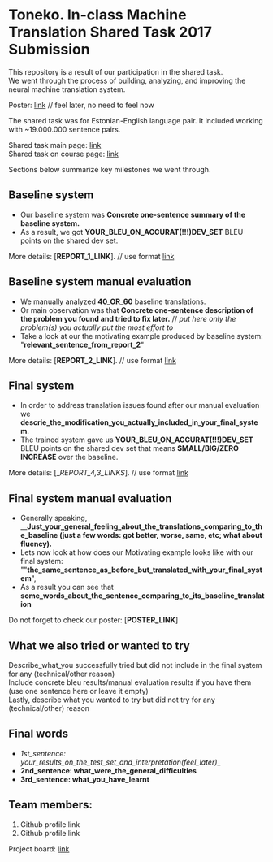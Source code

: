 # Toneko. In-class Machine Translation Shared Task 2017 Submission
This repository is a result of our participation in the shared task.<br>
We went through the process of building, analyzing, and improving the neural machine translation system.

Poster: [link]() // feel later, no need to feel now

The shared task was for Estonian-English language pair. 
It included working with ~19.000.000 sentence pairs.

Shared task main page: [link](https://github.com/mt2017-tartu-shared-task) <br>
Shared task on course page: [link](https://courses.cs.ut.ee/2017/MT/fall/Main/SharedTask)

Sections below summarize key milestones we went through.  

##  Baseline system
- Our baseline system was __Concrete one-sentence summary of the baseline system.__
- As a result, we got __YOUR_BLEU_ON_ACCURAT(!!!)DEV_SET__ BLEU points on the shared dev set.

More details: [__REPORT_1_LINK__]. // use format [link](url)

## Baseline system manual evaluation
- We manually analyzed __40_OR_60__ baseline translations. 
- Or main observation was that __Concrete one-sentence description of the problem you found and tried to fix later.__ // _put here only the problem(s) you actually put the most effort to_
- Take a look at our the motivating example produced by baseline system:
"__relevant_sentence_from_report_2__"

More details: [__REPORT_2_LINK__]. // use format [link](url)

## Final system
- In order to address translation issues found after our manual evaluation we __descrie_the_modification_you_actually_included_in_your_final_system__. 
- The trained system gave us __YOUR_BLEU_ON_ACCURAT(!!!)DEV_SET__ BLEU points on the shared dev set that means __SMALL/BIG/ZERO INCREASE__ over the baseline. 

More details: [__REPORT_4,_3_LINKS__]. // use format [link](url)

## Final system manual evaluation
- Generally speaking, ____Just_your_general_feeling_about_the_translations_comparing_to_the_baseline (just a few words: got better, worse, same, etc; what about fluency).__
- Lets now look at how does our Motivating example looks like with our final system:
""__the_same_sentence_as_before_but_translated_with_your_final_system__", 
- As a result you can see that __some_words_about_the_sentence_comparing_to_its_baseline_translation__

Do not forget to check our poster: [__POSTER_LINK__]

## What we also tried or wanted to try
Describe_what_you successfully tried but did not include in the final system for any (technical/other reason)<br>
Include concrete bleu results/manual evaluation results if you have them (use one sentence here or leave it empty)<br>
Lastly, describe what you wanted to try but did not try for any (technical/other) reason<br>


## Final words
- __1st_sentence: your_results_on_the_test_set_and_interpretation_(feel_later)__
- __2nd_sentence: what_were_the_general_difficulties__
- __3rd_sentence: what_you_have_learnt__


## Team members:
1. Github profile link
2. Github profile link

Project board: [link]()
